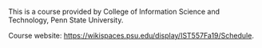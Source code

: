 This is a course provided by College of Information Science and Technology, Penn State University.

Course website: https://wikispaces.psu.edu/display/IST557Fa19/Schedule.

